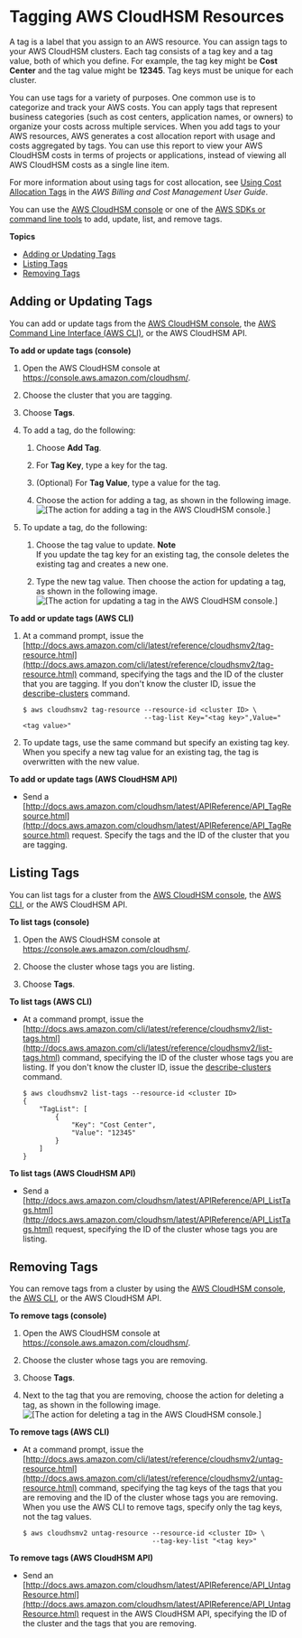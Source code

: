 # Tagging AWS CloudHSM Resources<a name="tag-resources"></a>

A tag is a label that you assign to an AWS resource\. You can assign tags to your AWS CloudHSM clusters\. Each tag consists of a tag key and a tag value, both of which you define\. For example, the tag key might be **Cost Center** and the tag value might be **12345**\. Tag keys must be unique for each cluster\.

You can use tags for a variety of purposes\. One common use is to categorize and track your AWS costs\. You can apply tags that represent business categories \(such as cost centers, application names, or owners\) to organize your costs across multiple services\. When you add tags to your AWS resources, AWS generates a cost allocation report with usage and costs aggregated by tags\. You can use this report to view your AWS CloudHSM costs in terms of projects or applications, instead of viewing all AWS CloudHSM costs as a single line item\.

For more information about using tags for cost allocation, see [Using Cost Allocation Tags](http://docs.aws.amazon.com/awsaccountbilling/latest/aboutv2/cost-alloc-tags.html) in the *AWS Billing and Cost Management User Guide*\.

You can use the [AWS CloudHSM console](https://console.aws.amazon.com/cloudhsm/) or one of the [AWS SDKs or command line tools](https://aws.amazon.com/tools/) to add, update, list, and remove tags\.

**Topics**
+ [Adding or Updating Tags](#add-update-tags)
+ [Listing Tags](#list-tags)
+ [Removing Tags](#remove-tags)

## Adding or Updating Tags<a name="add-update-tags"></a>

You can add or update tags from the [AWS CloudHSM console](https://console.aws.amazon.com/cloudhsm/), the [AWS Command Line Interface \(AWS CLI\)](https://aws.amazon.com/cli/), or the AWS CloudHSM API\.

**To add or update tags \(console\)**

1. Open the AWS CloudHSM console at [https://console\.aws\.amazon\.com/cloudhsm/](https://console.aws.amazon.com/cloudhsm/)\.

1. Choose the cluster that you are tagging\.

1. Choose **Tags**\.

1. To add a tag, do the following:

   1. Choose **Add Tag**\.

   1. For **Tag Key**, type a key for the tag\.

   1. \(Optional\) For **Tag Value**, type a value for the tag\.

   1. Choose the action for adding a tag, as shown in the following image\.  
![\[The action for adding a tag in the AWS CloudHSM console.\]](http://docs.aws.amazon.com/cloudhsm/latest/userguide/images/console-add-tag.png)

1. To update a tag, do the following:

   1. Choose the tag value to update\.
**Note**  
If you update the tag key for an existing tag, the console deletes the existing tag and creates a new one\.

   1. Type the new tag value\. Then choose the action for updating a tag, as shown in the following image\.  
![\[The action for updating a tag in the AWS CloudHSM console.\]](http://docs.aws.amazon.com/cloudhsm/latest/userguide/images/console-update-tag.png)

**To add or update tags \(AWS CLI\)**

1. At a command prompt, issue the [http://docs.aws.amazon.com/cli/latest/reference/cloudhsmv2/tag-resource.html](http://docs.aws.amazon.com/cli/latest/reference/cloudhsmv2/tag-resource.html) command, specifying the tags and the ID of the cluster that you are tagging\. If you don't know the cluster ID, issue the [describe\-clusters](http://docs.aws.amazon.com/cli/latest/reference/cloudhsmv2/describe-clusters.html) command\.

   ```
   $ aws cloudhsmv2 tag-resource --resource-id <cluster ID> \
                                 --tag-list Key="<tag key>",Value="<tag value>"
   ```

1. To update tags, use the same command but specify an existing tag key\. When you specify a new tag value for an existing tag, the tag is overwritten with the new value\.

**To add or update tags \(AWS CloudHSM API\)**
+ Send a [http://docs.aws.amazon.com/cloudhsm/latest/APIReference/API_TagResource.html](http://docs.aws.amazon.com/cloudhsm/latest/APIReference/API_TagResource.html) request\. Specify the tags and the ID of the cluster that you are tagging\.

## Listing Tags<a name="list-tags"></a>

You can list tags for a cluster from the [AWS CloudHSM console](https://console.aws.amazon.com/cloudhsm/), the [AWS CLI](https://aws.amazon.com/cli/), or the AWS CloudHSM API\.

**To list tags \(console\)**

1. Open the AWS CloudHSM console at [https://console\.aws\.amazon\.com/cloudhsm/](https://console.aws.amazon.com/cloudhsm/)\.

1. Choose the cluster whose tags you are listing\.

1. Choose **Tags**\.

**To list tags \(AWS CLI\)**
+ At a command prompt, issue the [http://docs.aws.amazon.com/cli/latest/reference/cloudhsmv2/list-tags.html](http://docs.aws.amazon.com/cli/latest/reference/cloudhsmv2/list-tags.html) command, specifying the ID of the cluster whose tags you are listing\. If you don't know the cluster ID, issue the [describe\-clusters](http://docs.aws.amazon.com/cli/latest/reference/cloudhsmv2/describe-clusters.html) command\.

  ```
  $ aws cloudhsmv2 list-tags --resource-id <cluster ID>
  {
      "TagList": [
          {
              "Key": "Cost Center",
              "Value": "12345"
          }
      ]
  }
  ```

**To list tags \(AWS CloudHSM API\)**
+ Send a [http://docs.aws.amazon.com/cloudhsm/latest/APIReference/API_ListTags.html](http://docs.aws.amazon.com/cloudhsm/latest/APIReference/API_ListTags.html) request, specifying the ID of the cluster whose tags you are listing\.

## Removing Tags<a name="remove-tags"></a>

You can remove tags from a cluster by using the [AWS CloudHSM console](https://console.aws.amazon.com/cloudhsm/), the [AWS CLI](https://aws.amazon.com/cli/), or the AWS CloudHSM API\.

**To remove tags \(console\)**

1. Open the AWS CloudHSM console at [https://console\.aws\.amazon\.com/cloudhsm/](https://console.aws.amazon.com/cloudhsm/)\.

1. Choose the cluster whose tags you are removing\.

1. Choose **Tags**\.

1. Next to the tag that you are removing, choose the action for deleting a tag, as shown in the following image\.  
![\[The action for deleting a tag in the AWS CloudHSM console.\]](http://docs.aws.amazon.com/cloudhsm/latest/userguide/images/console-remove-tag.png)

**To remove tags \(AWS CLI\)**
+ At a command prompt, issue the [http://docs.aws.amazon.com/cli/latest/reference/cloudhsmv2/untag-resource.html](http://docs.aws.amazon.com/cli/latest/reference/cloudhsmv2/untag-resource.html) command, specifying the tag keys of the tags that you are removing and the ID of the cluster whose tags you are removing\. When you use the AWS CLI to remove tags, specify only the tag keys, not the tag values\.

  ```
  $ aws cloudhsmv2 untag-resource --resource-id <cluster ID> \
                                  --tag-key-list "<tag key>"
  ```

**To remove tags \(AWS CloudHSM API\)**
+ Send an [http://docs.aws.amazon.com/cloudhsm/latest/APIReference/API_UntagResource.html](http://docs.aws.amazon.com/cloudhsm/latest/APIReference/API_UntagResource.html) request in the AWS CloudHSM API, specifying the ID of the cluster and the tags that you are removing\.